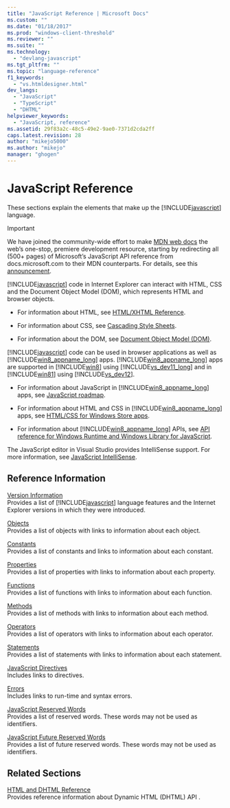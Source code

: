 ```yaml
---
title: "JavaScript Reference | Microsoft Docs"
ms.custom: ""
ms.date: "01/18/2017"
ms.prod: "windows-client-threshold"
ms.reviewer: ""
ms.suite: ""
ms.technology: 
  - "devlang-javascript"
ms.tgt_pltfrm: ""
ms.topic: "language-reference"
f1_keywords: 
  - "vs.htmldesigner.html"
dev_langs: 
  - "JavaScript"
  - "TypeScript"
  - "DHTML"
helpviewer_keywords: 
  - "JavaScript, reference"
ms.assetid: 29f83a2c-48c5-49e2-9ae0-7371d2cda2ff
caps.latest.revision: 28
author: "mikejo5000"
ms.author: "mikejo"
manager: "ghogen"
---
```

# JavaScript Reference
These sections explain the elements that make up the [!INCLUDE[javascript](../../javascript/includes/javascript-md.md)] language.  

> [!IMPORTANT]
> We have joined the community-wide effort to make [MDN web docs](https://developer.mozilla.org/en-US/) the web’s one-stop, premiere development resource, starting by redirecting all (500+ pages) of Microsoft’s JavaScript API reference from docs.microsoft.com to their MDN counterparts. For details, see this [announcement](https://blogs.windows.com/msedgedev/2017/10/18/documenting-web-together-mdn-web-docs/#kATurs7yL2KOjFcz.97).
  
 [!INCLUDE[javascript](../../javascript/includes/javascript-md.md)] code in Internet Explorer can interact with HTML, CSS and the Document Object Model (DOM), which represents HTML and browser objects.  
  
-   For information about HTML, see [HTML/XHTML Reference](http://go.microsoft.com/fwlink/p/?LinkId=251007).  
  
-   For information about CSS, see [Cascading Style Sheets](http://go.microsoft.com/fwlink/p/?LinkId=251008).  
  
-   For information about the DOM, see [Document Object Model (DOM)](http://go.microsoft.com/fwlink/p/?LinkId=251009).  
  
 [!INCLUDE[javascript](../../javascript/includes/javascript-md.md)] code can be used in browser applications as well as [!INCLUDE[win8_appname_long](../../javascript/includes/win8-appname-long-md.md)] apps. [!INCLUDE[win8_appname_long](../../javascript/includes/win8-appname-long-md.md)] apps are supported in [!INCLUDE[win8](../../javascript/includes/win8-md.md)] using [!INCLUDE[vs_dev11_long](../../javascript/includes/vs-dev11-long-md.md)] and in [!INCLUDE[win81](../../javascript/includes/win81-md.md)] using [!INCLUDE[vs_dev12](../../javascript/includes/vs-dev12-md.md)].  
  
-   For information about JavaScript in [!INCLUDE[win8_appname_long](../../javascript/includes/win8-appname-long-md.md)] apps, see [JavaScript roadmap](http://msdn.microsoft.com/en-us/4f28182b-1e4b-4bbd-8ae9-dcc504de4341).  
  
-   For information about HTML and CSS in [!INCLUDE[win8_appname_long](../../javascript/includes/win8-appname-long-md.md)] apps, see [HTML/CSS for Windows Store apps](http://go.microsoft.com/fwlink/p/?LinkId=250939).  
  
-   For information about [!INCLUDE[win8_appname_long](../../javascript/includes/win8-appname-long-md.md)] APIs, see [API reference for Windows Runtime and Windows Library for JavaScript](http://go.microsoft.com/fwlink/p/?LinkID=250938).  
  
 The JavaScript editor in Visual Studio provides IntelliSense support. For more information, see [JavaScript IntelliSense](/visualstudio/ide/javascript-intellisense).  
  
## Reference Information
 [Version Information](../../javascript/reference/javascript-version-information.md)  
 Provides a list of [!INCLUDE[javascript](../../javascript/includes/javascript-md.md)] language features and the Internet Explorer versions in which they were introduced.  
  
 [Objects](../../javascript/reference/javascript-objects.md)  
 Provides a list of objects with links to information about each object.  
  
 [Constants](../../javascript/reference/javascript-constants.md)  
 Provides a list of constants and links to information about each constant.  
  
 [Properties](../../javascript/reference/javascript-properties.md)  
 Provides a list of properties with links to information about each property.  
  
 [Functions](../../javascript/reference/javascript-functions.md)  
 Provides a list of functions with links to information about each function.  
  
 [Methods](../../javascript/reference/javascript-methods.md)  
 Provides a list of methods with links to information about each method.  
  
 [Operators](../../javascript/reference/javascript-operators.md)  
 Provides a list of operators with links to information about each operator.  
  
 [Statements](../../javascript/reference/javascript-statements.md)  
 Provides a list of statements with links to information about each statement.  
  
 [JavaScript Directives](../../javascript/reference/javascript-directives.md)  
 Includes links to directives.  
  
 [Errors](../../javascript/reference/javascript-errors.md)  
 Includes links to run-time and syntax errors.  
  
 [JavaScript Reserved Words](../../javascript/reference/javascript-reserved-words.md)  
 Provides a list of reserved words. These words may not be used as identifiers.  
  
 [JavaScript Future Reserved Words](../../javascript/reference/javascript-future-reserved-words.md)  
 Provides a list of future reserved words. These words may not be used as identifiers.  
  
## Related Sections  

 [HTML and DHTML Reference](http://go.microsoft.com/fwlink/?LinkId=148095)  
 Provides reference information about Dynamic HTML (DHTML) API .